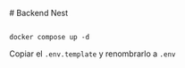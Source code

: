 # Backend Nest

```

docker compose up -d

```

Copiar el ```.env.template``` y renombrarlo a ```.env```